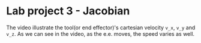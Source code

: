 # Lab project 3 - Jacobian

The video illustrate the tool(or end effector)'s cartesian velocity `v_x`, `v_y` and `v_z`.
As we can see in the video, as the e.e. moves, the speed varies as well.